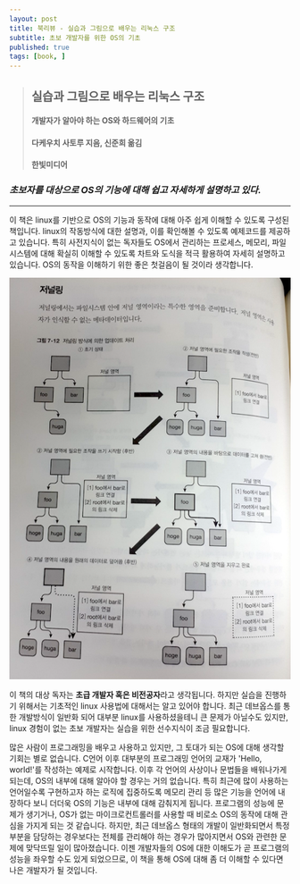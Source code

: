 ```yaml
---
layout: post
title: 북리뷰 - 실습과 그림으로 배우는 리눅스 구조
subtitle: 초보 개발자를 위한 OS의 기초
published: true
tags: [book, ]
---
```


>## **실습과 그림으로 배우는 리눅스 구조**
>#### 개발자가 알아야 하는 OS와 하드웨어의 기초  
>#### 다케우치 사토루 지음, 신준희 옮김 
>#### 한빛미디어  
  

### ***초보자를 대상으로 OS의 기능에 대해 쉽고 자세하게 설명하고 있다.***
---
  
이 책은 linux를 기반으로 OS의 기능과 동작에 대해 아주 쉽게 이해할 수 있도록 구성된 책입니다.
linux의 작동방식에 대한 설명과, 이를 확인해볼 수 있도록 예제코드를 제공하고 있습니다. 특히 사전지식이 없는 독자들도 OS에서 관리하는 프로세스, 메모리, 파일시스템에 대해 확실히 이해할 수 있도록 차트와 도식을 적극 활용하여 자세히 설명하고 있습니다. OS의 동작을 이해하기 위한 좋은 첫걸음이 될 것이라 생각합니다.

![](../img/2019-04-08-9791162241523/2019-04-08-15-27-25.png)

이 책의 대상 독자는 **초급 개발자 혹은 비전공자**라고 생각됩니다. 하지만 실습을 진행하기 위해서는 기초적인 linux 사용법에 대해서는 알고 있어야 합니다. 최근 데브옵스를 통한 개발방식이 일반화 되어 대부분 linux를 사용하셨을테니 큰 문제가 아닐수도 있지만, linux 경험이 없는 초보 개발자는 실습을 위한 선수지식이 조금 필요합니다.

많은 사람이 프로그래밍을 배우고 사용하고 있지만, 그 토대가 되는 OS에 대해 생각할 기회는 별로 없습니다. C언어 이후 대부분의 프로그래밍 언어의 교재가 'Hello, world!'를 작성하는 예제로 시작합니다. 이후 각 언어의 사상이나 문법들을 배워나가게 되는데, OS의 내부에 대해 알아야 할 경우는 거의 없습니다. 특히 최근에 많이 사용하는 언어일수록 구현하고자 하는 로직에 집중하도록 메모리 관리 등 많은 기능을 언어에 내장하다 보니 더더욱 OS의 기능은 내부에 대해 감춰지게 됩니다. 프로그램의 성능에 문제가 생기거나, OS가 없는 마이크로컨트롤러를 사용할 때 비로소 OS의 동작에 대해 관심을 가지게 되는 것 같습니다. 하지만, 최근 데브옵스 형태의 개발이 일반화되면서 특정 부분을 담당하는 경우보다는 전체를 관리해야 하는 경우가 많아지면서 OS와 관련한 문제에 맞닥뜨릴 일이 많아졌습니다. 이젠 개발자들의 OS에 대한 이해도가 곧 프로그램의 성능을 좌우할 수도 있게 되었으므로, 이 책을 통해 OS에 대해 좀 더 이해할 수 있다면 나은 개발자가 될 것입니다.

